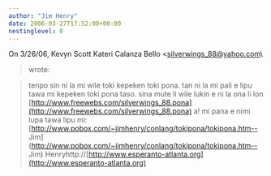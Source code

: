 ```yaml
---
author: "Jim Henry"
date: 2006-03-27T17:52:00+00:00
nestinglevel: 0
---
```

On 3/26/06, Kevyn Scott Kateri Calanza Bello <[silverwings_88@yahoo.com](mailto://silverwings_88@yahoo.com)\
> wrote:

> tenpo sin ni la mi wile toki kepeken toki pona. tan ni la mi pali e
> lipu tawa mi kepeken toki pona taso. sina mute li wile lukin e ni la
> ona li lon [http://www.freewebs.com/silverwings_88.pona](http://www.freewebs.com/silverwings_88.pona) a! mi pana e nimi lupa tawa lipu mi:[http://www.pobox.com/~jimhenry/conlang/tokipona/tokipona.htm--
Jim](http://www.pobox.com/~jimhenry/conlang/tokipona/tokipona.htm--
Jim) Henryhttp://[http://www.esperanto-atlanta.org](http://www.esperanto-atlanta.org)
